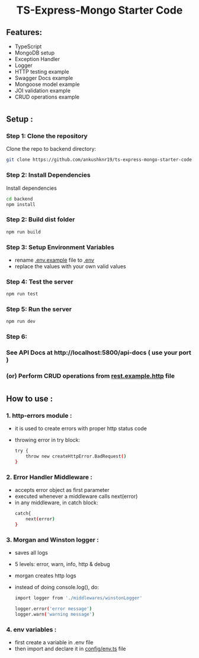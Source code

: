 <h1 align="center"> TS-Express-Mongo Starter Code </h1>

## Features:

-  TypeScript
-  MongoDB setup
-  Exception Handler
-  Logger
-  HTTP testing example
-  Swagger Docs example
-  Mongoose model example
-  JOI validation example
-  CRUD operations example

#

## Setup :

### Step 1: Clone the repository

Clone the repo to backend directory:

```sh
git clone https://github.com/ankushknr19/ts-express-mongo-starter-code.git backend
```

### Step 2: Install Dependencies

Install dependencies

```sh
cd backend
npm install
```

### Step 2: Build dist folder

```sh
npm run build
```

### Step 3: Setup Environment Variables

-  rename [.env.example](./backend/.env.example) file to [.env](/)
-  replace the values with your own valid values

### Step 4: Test the server

```sh
npm run test
```

### Step 5: Run the server

```sh
npm run dev
```

### Step 6:

### See API Docs at <a> http://localhost:5800/api-docs </a> ( use your port )

### (or) Perform CRUD operations from [rest.example.http](./backend/rest.example.http.http) file

#

## How to use :

### 1. http-errors module :

-  it is used to create errors with proper http status code
-  throwing error in try block:

   ```sh
   try {
       throw new createHttpError.BadRequest()
   }

   ```

### 2. Error Handler Middleware :

-  accepts error object as first parameter
-  executed whenever a middleware calls next(error)
-  in any middleware, in catch block:
   ```sh
   catch{
       next(error)
   }
   ```

### 3. Morgan and Winston logger :

-  saves all logs
-  5 levels: error, warn, info, http & debug
-  morgan creates http logs
-  instead of doing console.log(), do:

   ```sh
   import logger from './middlewares/winstonLogger'

   logger.error('error message')
   logger.warn('warning message')
   ```

### 4. env variables :

-  first create a variable in .env file
-  then import and declare it in [config/env.ts](./backend/src/config/env.ts) file

#
